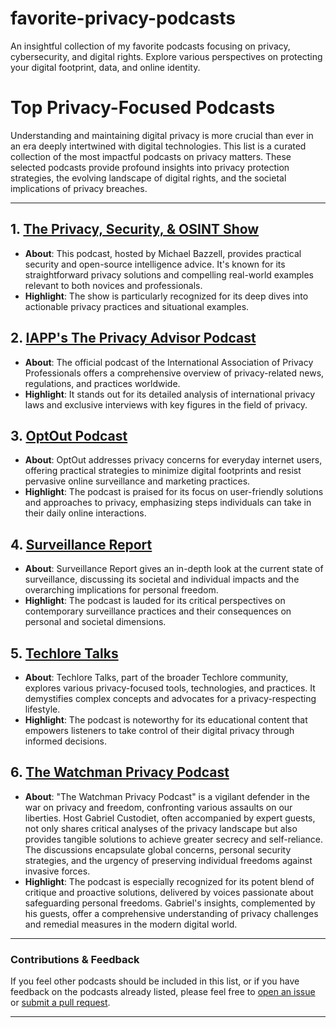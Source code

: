 # favorite-privacy-podcasts
An insightful collection of my favorite podcasts focusing on privacy, cybersecurity, and digital rights. Explore various perspectives on protecting your digital footprint, data, and online identity.

# Top Privacy-Focused Podcasts

Understanding and maintaining digital privacy is more crucial than ever in an era deeply intertwined with digital technologies. This list is a curated collection of the most impactful podcasts on privacy matters. These selected podcasts provide profound insights into privacy protection strategies, the evolving landscape of digital rights, and the societal implications of privacy breaches.

---

## 1. [The Privacy, Security, & OSINT Show](https://inteltechniques.com/podcast.html)
- **About**: This podcast, hosted by Michael Bazzell, provides practical security and open-source intelligence advice. It's known for its straightforward privacy solutions and compelling real-world examples relevant to both novices and professionals.
- **Highlight**: The show is particularly recognized for its deep dives into actionable privacy practices and situational examples.

## 2. [IAPP's The Privacy Advisor Podcast](https://iapp.org/news/a/category/podcast/)
- **About**: The official podcast of the International Association of Privacy Professionals offers a comprehensive overview of privacy-related news, regulations, and practices worldwide.
- **Highlight**: It stands out for its detailed analysis of international privacy laws and exclusive interviews with key figures in the field of privacy.

## 3. [OptOut Podcast](https://optoutpod.com/)
- **About**: OptOut addresses privacy concerns for everyday internet users, offering practical strategies to minimize digital footprints and resist pervasive online surveillance and marketing practices.
- **Highlight**: The podcast is praised for its focus on user-friendly solutions and approaches to privacy, emphasizing steps individuals can take in their daily online interactions.

## 4. [Surveillance Report](https://surveillancereport.tech/)
- **About**: Surveillance Report gives an in-depth look at the current state of surveillance, discussing its societal and individual impacts and the overarching implications for personal freedom.
- **Highlight**: The podcast is lauded for its critical perspectives on contemporary surveillance practices and their consequences on personal and societal dimensions.

## 5. [Techlore Talks](https://www.imdb.com/title/tt27252550/)
- **About**: Techlore Talks, part of the broader Techlore community, explores various privacy-focused tools, technologies, and practices. It demystifies complex concepts and advocates for a privacy-respecting lifestyle.
- **Highlight**: The podcast is noteworthy for its educational content that empowers listeners to take control of their digital privacy through informed decisions.

## 6. [The Watchman Privacy Podcast](https://watchmanprivacy.com/podcast/)
- **About**: "The Watchman Privacy Podcast" is a vigilant defender in the war on privacy and freedom, confronting various assaults on our liberties. Host Gabriel Custodiet, often accompanied by expert guests, not only shares critical analyses of the privacy landscape but also provides tangible solutions to achieve greater secrecy and self-reliance. The discussions encapsulate global concerns, personal security strategies, and the urgency of preserving individual freedoms against invasive forces.
- **Highlight**: The podcast is especially recognized for its potent blend of critique and proactive solutions, delivered by voices passionate about safeguarding personal freedoms. Gabriel's insights, complemented by his guests, offer a comprehensive understanding of privacy challenges and remedial measures in the modern digital world.

---

### Contributions & Feedback
If you feel other podcasts should be included in this list, or if you have feedback on the podcasts already listed, please feel free to [open an issue](#) or [submit a pull request](#).

---


